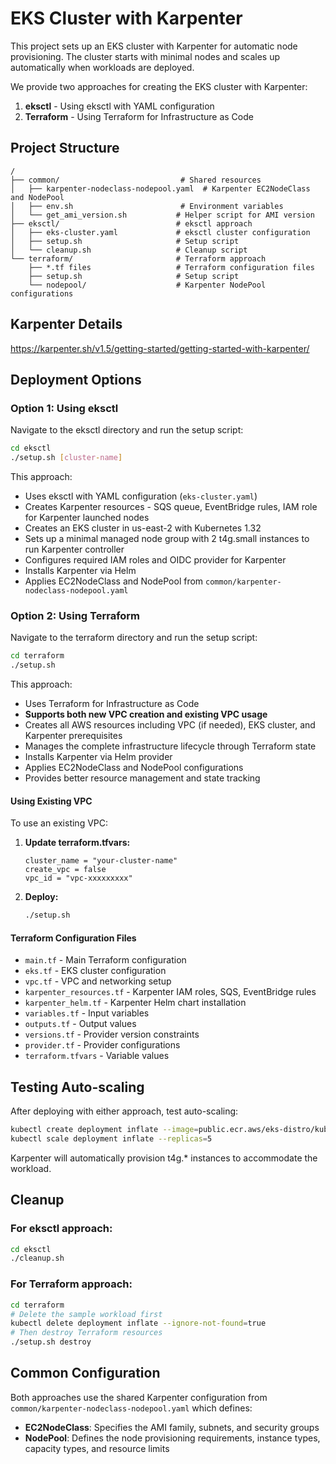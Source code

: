 # EKS Cluster with Karpenter

This project sets up an EKS cluster with Karpenter for automatic node provisioning. The cluster starts with minimal nodes and scales up automatically when workloads are deployed.

We provide two approaches for creating the EKS cluster with Karpenter:
1. **eksctl** - Using eksctl with YAML configuration
2. **Terraform** - Using Terraform for Infrastructure as Code

## Project Structure

```
/
├── common/                           # Shared resources
│   ├── karpenter-nodeclass-nodepool.yaml  # Karpenter EC2NodeClass and NodePool
│   ├── env.sh                        # Environment variables
│   └── get_ami_version.sh           # Helper script for AMI version
├── eksctl/                          # eksctl approach
│   ├── eks-cluster.yaml             # eksctl cluster configuration
│   ├── setup.sh                     # Setup script
│   └── cleanup.sh                   # Cleanup script
└── terraform/                       # Terraform approach
    ├── *.tf files                   # Terraform configuration files
    ├── setup.sh                     # Setup script
    └── nodepool/                    # Karpenter NodePool configurations
```

## Karpenter Details

https://karpenter.sh/v1.5/getting-started/getting-started-with-karpenter/

## Deployment Options

### Option 1: Using eksctl

Navigate to the eksctl directory and run the setup script:

```bash
cd eksctl
./setup.sh [cluster-name]
```

This approach:
- Uses eksctl with YAML configuration (`eks-cluster.yaml`)
- Creates Karpenter resources - SQS queue, EventBridge rules, IAM role for Karpenter launched nodes
- Creates an EKS cluster in us-east-2 with Kubernetes 1.32
- Sets up a minimal managed node group with 2 t4g.small instances to run Karpenter controller
- Configures required IAM roles and OIDC provider for Karpenter
- Installs Karpenter via Helm
- Applies EC2NodeClass and NodePool from `common/karpenter-nodeclass-nodepool.yaml`

### Option 2: Using Terraform

Navigate to the terraform directory and run the setup script:

```bash
cd terraform
./setup.sh
```

This approach:
- Uses Terraform for Infrastructure as Code
- **Supports both new VPC creation and existing VPC usage**
- Creates all AWS resources including VPC (if needed), EKS cluster, and Karpenter prerequisites
- Manages the complete infrastructure lifecycle through Terraform state
- Installs Karpenter via Helm provider
- Applies EC2NodeClass and NodePool configurations
- Provides better resource management and state tracking

#### Using Existing VPC

To use an existing VPC:

1. **Update terraform.tfvars:**
   ```hcl
   cluster_name = "your-cluster-name"
   create_vpc = false
   vpc_id = "vpc-xxxxxxxxx"
   ```

2. **Deploy:**
   ```bash
   ./setup.sh
   ```

#### Terraform Configuration Files

- `main.tf` - Main Terraform configuration
- `eks.tf` - EKS cluster configuration
- `vpc.tf` - VPC and networking setup
- `karpenter_resources.tf` - Karpenter IAM roles, SQS, EventBridge rules
- `karpenter_helm.tf` - Karpenter Helm chart installation
- `variables.tf` - Input variables
- `outputs.tf` - Output values
- `versions.tf` - Provider version constraints
- `provider.tf` - Provider configurations
- `terraform.tfvars` - Variable values

## Testing Auto-scaling

After deploying with either approach, test auto-scaling:

```bash
kubectl create deployment inflate --image=public.ecr.aws/eks-distro/kubernetes/pause:3.7 --replicas=0
kubectl scale deployment inflate --replicas=5
```

Karpenter will automatically provision t4g.* instances to accommodate the workload.

## Cleanup

### For eksctl approach:
```bash
cd eksctl
./cleanup.sh
```

### For Terraform approach:
```bash
cd terraform
# Delete the sample workload first
kubectl delete deployment inflate --ignore-not-found=true
# Then destroy Terraform resources
./setup.sh destroy
```

## Common Configuration

Both approaches use the shared Karpenter configuration from `common/karpenter-nodeclass-nodepool.yaml` which defines:
- **EC2NodeClass**: Specifies the AMI family, subnets, and security groups
- **NodePool**: Defines the node provisioning requirements, instance types, capacity types, and resource limits
